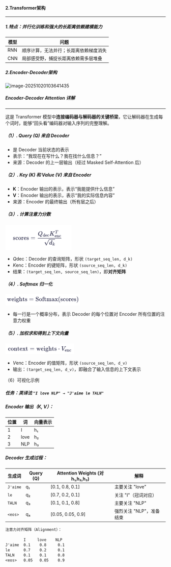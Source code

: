 #### 2.Transformer架构

---

##### 1.特点：并行化训练和强大的长距离依赖建模能力

| 模型 | 问题                                   |
| ---- | -------------------------------------- |
| RNN  | 顺序计算，无法并行；长距离依赖梯度消失 |
| CNN  | 局部感受野，捕捉长距离依赖需多层堆叠   |

##### 2.Encoder-Decoder架构

![image-20251020103641435](D:\LIUYUFEI\code\Notes\assets\image-20251020103641435.png)



##### **Encoder-Decoder Attention 详解**

---

这是 Transformer 模型中**连接编码器与解码器的关键桥梁**，它让解码器在生成每个词时，能够“回头看”编码器对输入序列的完整理解。

##### （1）. **Query (Q) 来自 Decoder**

- 是 Decoder 当前状态的表示
- 表示：“我现在在写什么？我在找什么信息？”
- 来源：Decoder 的上一层输出（经过 Masked Self-Attention 后）

##### （2）. **Key (K) 和 Value (V) 来自 Encoder**

- **K**：Encoder 输出的表示，表示“我能提供什么信息”
- **V**：Encoder 输出的表示，表示“我的实际信息内容”
- 来源：Encoder 的最终输出（所有层之后）

##### （3）. **计算注意力分数**



![image-20251020151131678](./assets/image-20251020151131678.png)

- *Q*dec：Decoder 的查询矩阵，形状 `(target_seq_len, d_k)`
- *K*enc：Encoder 的键矩阵，形状 `(source_seq_len, d_k)`
- 结果：`(target_seq_len, source_seq_len)`，即**对齐矩阵**

##### （4）. **Softmax 归一化**

![image-20251020151516727](./assets/image-20251020151516727.png)

- 每一行是一个概率分布，表示 Decoder 的每个位置对 Encoder 所有位置的注意力权重

##### （5）. **加权求和得到上下文向量**

![image-20251020151531786](./assets/image-20251020151531786.png)

- *V*enc：Encoder 的值矩阵，形状 `(source_seq_len, d_v)`
- 输出：`(target_seq_len, d_v)`，即融合了输入信息的上下文表示

（6）可视化示例

##### 任务：英译法 `"I love NLP" → "J'aime le TALN"`

##### Encoder 输出（K, V）：

| 位置 | 词   | 向量表示 |
| ---- | ---- | -------- |
| 1    | I    | h₁       |
| 2    | love | h₂       |
| 3    | NLP  | h₃       |

##### Decoder 生成过程：

| 生成词   | Query (Q) | Attention Weights (对 h₁,h₂,h₃) | 解释                     |
| -------- | --------- | ------------------------------- | ------------------------ |
| `J'aime` | q₁        | [0.1, 0.8, 0.1]                 | 主要关注 "love"          |
| `le`     | q₂        | [0.7, 0.2, 0.1]                 | 关注 "I"（冠词对应）     |
| `TALN`   | q₃        | [0.1, 0.1, 0.8]                 | 主要关注 "NLP"           |
| `<eos>`  | q₄        | [0.05, 0.05, 0.9]               | 强烈关注 "NLP"，准备结束 |

```
注意力对齐矩阵（Alignment）：

        I     love    NLP
J'aime  0.1    0.8     0.1
le      0.7    0.2     0.1
TALN    0.1    0.1     0.8
<eos>   0.05   0.05    0.9
```

